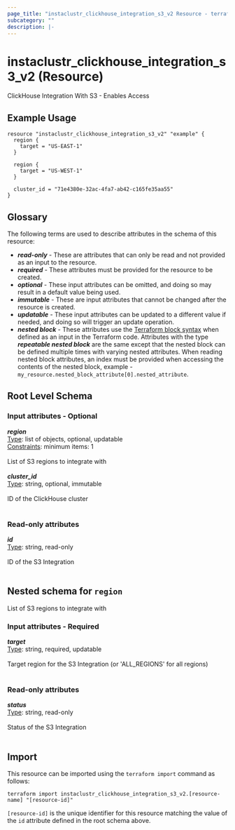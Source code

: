 ```yaml
---
page_title: "instaclustr_clickhouse_integration_s3_v2 Resource - terraform-provider-instaclustr"
subcategory: ""
description: |-
---
```


# instaclustr_clickhouse_integration_s3_v2 (Resource)
ClickHouse Integration With S3 - Enables Access
## Example Usage
```
resource "instaclustr_clickhouse_integration_s3_v2" "example" {
  region {
    target = "US-EAST-1"
  }

  region {
    target = "US-WEST-1"
  }

  cluster_id = "71e4380e-32ac-4fa7-ab42-c165fe35aa55"
}
```
## Glossary
The following terms are used to describe attributes in the schema of this resource:
- **_read-only_** - These are attributes that can only be read and not provided as an input to the resource.
- **_required_** - These attributes must be provided for the resource to be created.
- **_optional_** - These input attributes can be omitted, and doing so may result in a default value being used.
- **_immutable_** - These are input attributes that cannot be changed after the resource is created.
- **_updatable_** - These input attributes can be updated to a different value if needed, and doing so will trigger an update operation.
- **_nested block_** - These attributes use the [Terraform block syntax](https://www.terraform.io/language/attr-as-blocks) when defined as an input in the Terraform code. Attributes with the type **_repeatable nested block_** are the same except that the nested block can be defined multiple times with varying nested attributes. When reading nested block attributes, an index must be provided when accessing the contents of the nested block, example - `my_resource.nested_block_attribute[0].nested_attribute`.
## Root Level Schema
### Input attributes - Optional
*___region___*<br>
<ins>Type</ins>: list of objects, optional, updatable<br>
<ins>Constraints</ins>: minimum items: 1<br><br>List of S3 regions to integrate with<br><br>
*___cluster_id___*<br>
<ins>Type</ins>: string, optional, immutable<br>
<br>ID of the ClickHouse cluster<br><br>
### Read-only attributes
*___id___*<br>
<ins>Type</ins>: string, read-only<br>
<br>ID of the S3 Integration<br><br>
<a id="nested--region"></a>
## Nested schema for `region`
List of S3 regions to integrate with<br>
### Input attributes - Required
*___target___*<br>
<ins>Type</ins>: string, required, updatable<br>
<br>Target region for the S3 Integration (or 'ALL_REGIONS' for all regions)<br><br>
### Read-only attributes
*___status___*<br>
<ins>Type</ins>: string, read-only<br>
<br>Status of the S3 Integration<br><br>
## Import
This resource can be imported using the `terraform import` command as follows:
```
terraform import instaclustr_clickhouse_integration_s3_v2.[resource-name] "[resource-id]"
```
`[resource-id]` is the unique identifier for this resource matching the value of the `id` attribute defined in the root schema above.
